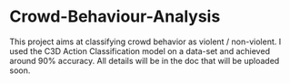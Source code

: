 # Crowd-Behaviour-Analysis
This project aims at classifying crowd behavior as violent / non-violent. I used the C3D Action Classification model on a data-set and achieved around 90% accuracy.
All details will be in the doc that will be uploaded soon.
